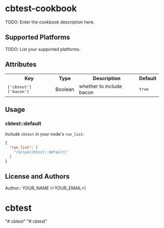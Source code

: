 # cbtest-cookbook

TODO: Enter the cookbook description here.

## Supported Platforms

TODO: List your supported platforms.

## Attributes

<table>
  <tr>
    <th>Key</th>
    <th>Type</th>
    <th>Description</th>
    <th>Default</th>
  </tr>
  <tr>
    <td><tt>['cbtest']['bacon']</tt></td>
    <td>Boolean</td>
    <td>whether to include bacon</td>
    <td><tt>true</tt></td>
  </tr>
</table>

## Usage

### cbtest::default

Include `cbtest` in your node's `run_list`:

```json
{
  "run_list": [
    "recipe[cbtest::default]"
  ]
}
```

## License and Authors

Author:: YOUR_NAME (<YOUR_EMAIL>)
# cbtest
"# cbtest" 
"# cbtest" 
